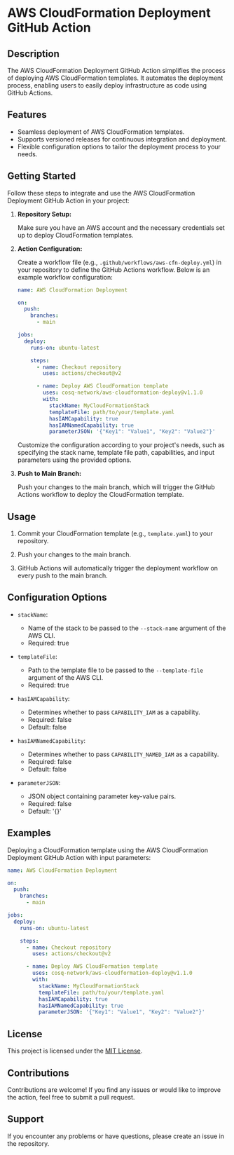 # AWS CloudFormation Deployment GitHub Action

## Description

The AWS CloudFormation Deployment GitHub Action simplifies the process of deploying AWS CloudFormation templates. It automates the deployment process, enabling users to easily deploy infrastructure as code using GitHub Actions.

## Features

- Seamless deployment of AWS CloudFormation templates.
- Supports versioned releases for continuous integration and deployment.
- Flexible configuration options to tailor the deployment process to your needs.

## Getting Started

Follow these steps to integrate and use the AWS CloudFormation Deployment GitHub Action in your project:

1. **Repository Setup:**

   Make sure you have an AWS account and the necessary credentials set up to deploy CloudFormation templates.

2. **Action Configuration:**

   Create a workflow file (e.g., `.github/workflows/aws-cfn-deploy.yml`) in your repository to define the GitHub Actions workflow. Below is an example workflow configuration:

   ```yaml
   name: AWS CloudFormation Deployment

   on:
     push:
       branches:
         - main

   jobs:
     deploy:
       runs-on: ubuntu-latest

       steps:
         - name: Checkout repository
           uses: actions/checkout@v2

         - name: Deploy AWS CloudFormation template
           uses: cosq-network/aws-cloudformation-deploy@v1.1.0
           with:
             stackName: MyCloudFormationStack
             templateFile: path/to/your/template.yaml
             hasIAMCapability: true
             hasIAMNamedCapability: true
             parameterJSON: '{"Key1": "Value1", "Key2": "Value2"}'
   ```

   Customize the configuration according to your project's needs, such as specifying the stack name, template file path, capabilities, and input parameters using the provided options.

3. **Push to Main Branch:**

   Push your changes to the main branch, which will trigger the GitHub Actions workflow to deploy the CloudFormation template.

## Usage

1. Commit your CloudFormation template (e.g., `template.yaml`) to your repository.

2. Push your changes to the main branch.

3. GitHub Actions will automatically trigger the deployment workflow on every push to the main branch.

## Configuration Options

- `stackName`:
  - Name of the stack to be passed to the `--stack-name` argument of the AWS CLI.
  - Required: true

- `templateFile`:
  - Path to the template file to be passed to the `--template-file` argument of the AWS CLI.
  - Required: true

- `hasIAMCapability`:
  - Determines whether to pass `CAPABILITY_IAM` as a capability.
  - Required: false
  - Default: false

- `hasIAMNamedCapability`:
  - Determines whether to pass `CAPABILITY_NAMED_IAM` as a capability.
  - Required: false
  - Default: false

- `parameterJSON`:
  - JSON object containing parameter key-value pairs.
  - Required: false
  - Default: '{}'

## Examples

Deploying a CloudFormation template using the AWS CloudFormation Deployment GitHub Action with input parameters:

```yaml
name: AWS CloudFormation Deployment

on:
  push:
    branches:
      - main

jobs:
  deploy:
    runs-on: ubuntu-latest

    steps:
      - name: Checkout repository
        uses: actions/checkout@v2

      - name: Deploy AWS CloudFormation template
        uses: cosq-network/aws-cloudformation-deploy@v1.1.0
        with:
          stackName: MyCloudFormationStack
          templateFile: path/to/your/template.yaml
          hasIAMCapability: true
          hasIAMNamedCapability: true
          parameterJSON: '{"Key1": "Value1", "Key2": "Value2"}'
```

## License

This project is licensed under the [MIT License](LICENSE).

## Contributions

Contributions are welcome! If you find any issues or would like to improve the action, feel free to submit a pull request.

## Support

If you encounter any problems or have questions, please create an issue in the repository.
